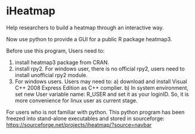 # iHeatmap
Help researchers to build a heatmap through an interactive way. 

Now use python to provide a GUI for a public R package heatmap3.

Before use this program, Users need to: 
1) install heatmap3 package from CRAN. 
2) install rpy2. For windows user, there is no official rpy2, users need to install unofficial rpy2 module.
3) For windows users. Users may need to: a) download and install Visual C++ 2008 Express Edition as C++ complier. b) In system environment, set new User variable name: R_USER and set it as your loginID.
So, it is more convenience for linux user as current stage.

For users who is not familiar with python. This python program has been freezed into stand-alone executables and stored in sourceforge:
https://sourceforge.net/projects/iheatmap/?source=navbar
